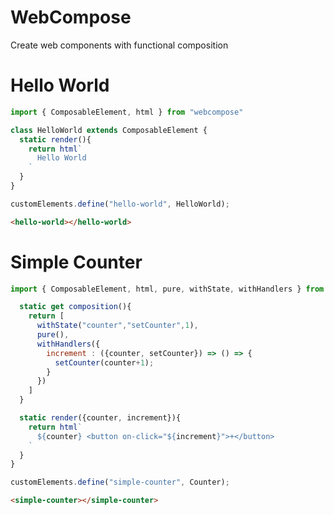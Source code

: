 # WebCompose
Create web components with functional composition

# Hello World

```javascript
import { ComposableElement, html } from "webcompose"

class HelloWorld extends ComposableElement {
  static render(){
    return html`
      Hello World
    `
  }
}

customElements.define("hello-world", HelloWorld);
```

```html
<hello-world></hello-world>
```


# Simple Counter

```javascript
import { ComposableElement, html, pure, withState, withHandlers } from "webcompose"

  static get composition(){
    return [
      withState("counter","setCounter",1),
      pure(),
      withHandlers({
        increment : ({counter, setCounter}) => () => {
          setCounter(counter+1);
        }
      })
    ]
  }

  static render({counter, increment}){
    return html`
      ${counter} <button on-click="${increment}">+</button>
    `
  }
}

customElements.define("simple-counter", Counter);
```

```html
<simple-counter></simple-counter>
```
